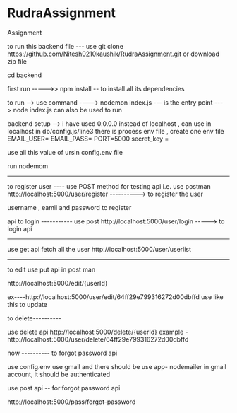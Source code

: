 # RudraAssignment
Assignment 


to run this backend file ---
use git clone https://github.com/Nitesh0210kaushik/RudraAssignment.git  or download zip file

cd backend 

first run ----->>      npm install       --  to install  all its dependencies

to run -->  use command ---->        nodemon
index.js --- is the entry point --->       node index.js   can also be used to run

backend setup -->   i have used 0.0.0.0  instead of localhost , can use in localhost in db/config.js/line3
 there is process env file , create one env file 
   EMAIL_USER= 
EMAIL_PASS=
PORT=5000
secret_key = 

use all this value of ursin config.env file

run nodemom

--------------------------------------------
to  register  user ----
use POST method  for testing api i.e.  use postman
http://localhost:5000/user/register ----------> to register the user

username , eamil and password to register

api to login -----------  use post 
http://localhost:5000/user/login              -----> to login  api


----------------------------------------
use get api fetch all the user
http://localhost:5000/user/userlist


------------------------------

to edit use put api in post man


http://localhost:5000/edit/{userId}

ex----http://localhost:5000/user/edit/64ff29e799316272d00dbffd
use like this to update


to delete----------

use delete api
http://localhost:5000/delete/{userId}
example -http://localhost:5000/user/delete/64ff29e799316272d00dbffd





now ----------  to forgot password api

use config.env    use gmail and  there should be use app- nodemailer in gmail account, it should be authenticated

use post api -- for forgot password api

http://localhost:5000/pass/forgot-password
